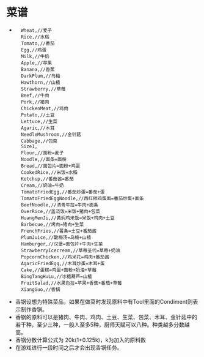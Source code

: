 # 菜谱

-       Wheat,//麦子
        Rice,//水稻
        Tomato,//番茄
        Egg,//鸡蛋
        Milk,//牛奶
        Apple,//苹果
        Banana,//香蕉
        DarkPlum,//乌梅
        Hawthorn,//山楂
        Strawberry,//草莓
        Beef,//牛肉
        Pork,//猪肉
        ChickenMeat,//鸡肉
        Potato,//土豆
        Lettuce,//生菜
        Agaric,//木耳
        NeedleMushroom,//金针菇
        Cabbage,//包菜
        Size1,
        Flour,//面粉=麦子
        Noodle,//面条=面粉
        Bread,//面包片=面粉+鸡蛋
        CookedRice,//米饭=水稻
        Ketchup,//番茄酱=番茄
        Cream,//奶油=牛奶
        TomatoFriedEgg,//番茄炒蛋=番茄+蛋
        TomatoFriedEggNoodle,//西红柿鸡蛋面=番茄炒蛋+面条
        BeefNoodle,//清青牛拉=牛肉+面条
        OverRice,//盖浇饭=米饭+猪肉+包菜
        HuangMenJi,//黄焖鸡米饭=米饭+鸡肉+土豆
        Barbecue,//烤肉=猪肉+生菜
        FrenchFries,//薯条=土豆+番茄酱
        PlumJuice,//酸梅汤=乌梅+山楂
        Hamburger,//汉堡=面包片+牛肉+生菜
        StrawberryIcecream,//草莓圣代=草莓+奶油
        PopcornChicken,//鸡米花=鸡肉+番茄酱
        AgaricFriedEgg,//木耳炒蛋=木耳+蛋
        Cake,//蛋糕=鸡蛋+面粉+奶油+草莓
        BingTangHuLu,//冰糖葫芦=山楂
        FruitSalad,//水果色拉=苹果+香蕉+番茄+草莓
        XiangGuo,//香锅
- 香锅设想为特殊菜品，如果在做菜时发现原料中有Tool里面的Condiment则表示制作香锅。
- 香锅的原料可以是猪肉、牛肉、鸡肉、土豆、生菜、包菜、木耳、金针菇中的若干种，至少三种，一般人至多5种，厨师天赋可以八种。种类越多分数越高。
- 香锅分数计算公式为 20k(1+0.125k)，k为加入的原料数
- 在游戏进行一段时间之后才会出现香锅任务。